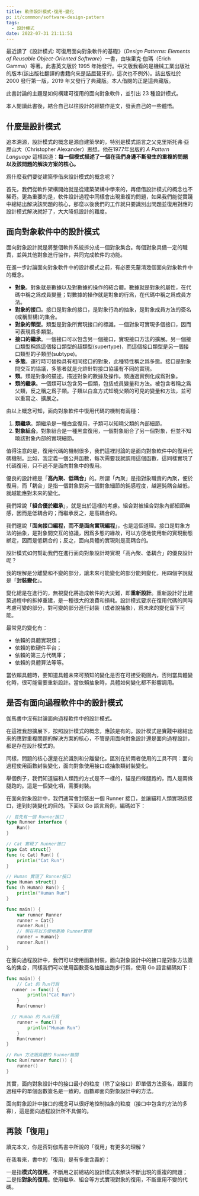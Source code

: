 ```yaml
---
title: 軟件設計模式·復用·變化
p: it/commmon/software-design-pattern
tags:
  - 設計模式
date: 2022-07-31 21:11:51
---
```


最近讀了《設計模式: 可復用面向對象軟件的基礎》（*Design Patterns: Elements of Reusable Object-Oriented Software*）一書，由埃里克·伽瑪（Erich Gamma）等著。此書英文版於 1995 年始發行。中文版我看的是機械工業出版社的版本(該出版社翻譯的書籍向來是詰屈聱牙的，這次也不例外)。該出版社於 2000 發行第一版，2019 年又發行了典藏版。本人借閱的正是這典藏版。

此書討論的主題是如何構建可復用的面向對象軟件，並引出 23 種設計模式。

本人閱讀此書後，結合自己以往設計的經驗作是文，發表自己的一些體悟。

## 什麼是設計模式

追本溯源，設計模式的概念是源自建築學的，特別是模式語言之父克里斯托弗·亞歷山大（Christopher Alexander）思想。他在1977年出版的 *A Pattern Language* 這樣說道：**每一個模式描述了一個在我們身邊不斷發生的重複的問題以及該問題的解決方案的核心。**

<!--more-->

爲什麼我們要從建築學借來設計模式的概念呢？

首先，我們從軟件架構開始就是從建築架構中學來的，再借借設計模式的概念也不稀奇。更為重要的是，軟件設計過程中同樣會出現重複的問題，如果我們能從實踐中總結出解決該問題的核心，那麼以後我們的工作就只要識別出問題並復用對應的設計模式解決就好了，大大降低設計的難度。

## 面向對象軟件中的設計模式

面向對象設計就是將整個軟件系統拆分成一個對象集合。每個對象具備一定的職責，並與其他對象進行協作，共同完成軟件的功能。

在進一步討論面向對象軟件中的設計模式之前，有必要先釐清幾個面向對象軟件中的概念。

* **對象**。對象就是數據以及對數據的操作的結合體。數據就是對象的屬性，在代碼中稱之爲成員變量；對數據的操作就是對象的行爲，在代碼中稱之爲成員方法。
* **對象的接口**。接口是對象的接口，是對象行為的抽象，是對象成員方法的簽名(或稱型構)的集合。
* **對象的類型**。類型是對象所實現接口的標識。一個對象可實現多個接口，因而可表現爲多類型。
* **接口的繼承**。一個接口可以包含另一個接口，實現接口方法的擴展。另一個接口類型稱爲這個接口類型的超類型(supertype)，而這個接口類型是另一個接口類型的子類型(subtype)。
* **多態**。運行時可替換具有相同接口的對象，此種特性稱之爲多態。接口是對象間交互的協議，多態者就是允許針對接口協議有不同的實現。
* **類**。類是對象的描述，描述對象的數據及操作。類通過實例化成爲對象。
* **類的繼承**。一個類可以包含另一個類，包括成員變量和方法。被包含者稱之爲父類，反之稱之爲子類。子類以白盒方式知曉父類的可見的變量和方法，並可以重寫之、擴展之。

由以上概念可知，面向對象軟件中復用代碼的機制有兩種：
1. **類繼承**。類繼承是一種白盒復用，子類可以知曉父類的內部細節。
2. **對象組合**。對象組合是一種黑盒復用，一個對象組合了另一個對象，但並不知曉該對象內部的實現細節。

值得注意的是，復用代碼的機制很多，我們這裡討論的是面向對象軟件中的復用代碼機制。比如，我定義一個公共函數，每次需要我就調用這個函數，這同樣實現了代碼復用，只不過不是面向對象中的復用。

優良的設計總是「**高內聚、低耦合**」的。所謂「內聚」是指對象職責的內聚，便於復用，而「耦合」是指一個對象對另一個對象細節的鈍感程度，越遲鈍耦合越低，就越能應對未來的變化。

我們常說「**組合優於繼承**」，就是出於這樣的考慮。組合對被組合對象內部細節無感，因而是低耦合的；而繼承反之，是高耦合的。

我們還說「**面向接口編程，而不是面向實現編程**」，也是這個道理。接口是對象方法的抽象，是對象間交互的協議，因爲多態的緣故，可以方便地使用新的實現動態綁定，因而是低耦合的；反之，面向具體的實現則是高耦合的。

設計模式如何幫助我們在進行面向對象設計時實現「高內聚、低耦合」的優良設計呢？

我的理解是分離變和不變的部分，讓未來可能變化的部分能夠變化，用四個字說就是「**封裝變化**」。

變化總是在進行的，無視變化將造成軟件的大災難，即**重新設計**。重新設計好比建築過程中的拆掉重建，是一種很大的浪費和損耗。設計模式要求在復用代碼的同時考慮可變的部分，對可變的部分進行封裝（或者說抽象），爲未來的變化留下可能。

最常見的變化有：
* 依賴的具體實現類；
* 依賴的軟硬件平台；
* 依賴的第三方代碼庫；
* 依賴的具體算法等等。

當依賴具體時，要知道具體未來可預知的變化是否在可接受範圍內，否則當具體變化時，很可能需要重新設計。當依賴抽象時，具體如何變化都不影響調用。

## 是否有面向過程軟件中的設計模式

伽馬書中沒有討論面向過程軟件中的設計模式。

在這裡我想擴展下，按照設計模式的概念，應該是有的。設計模式是實踐中總結出來的應對重複問題的解決方案的核心，不管是用面向對象設計還是面向過程設計，都是存在設計模式的。

同樣，問題的核心還是在於識別和分離變化。區別在於兩者使用的工具不同：面向過程使用函數封裝變化，面向對象使用接口或抽象類封裝變化。

舉個例子，我們知道貓和人類跑的方式是不一樣的，貓是四條腿跑的，而人是兩條腿跑的。這是一個變化項，需要封裝。

在面向對象設計中，我們通常會封裝出一個 Runner 接口，並讓貓和人類實現該接口，達到封裝變化的目的。下面以 Go 語言爲例，編碼如下：

```go
// 首先有一個 Runner接口
type Runner interface {
	Run()
}

// Cat 實現了 Runner接口
type Cat struct{}
func (c Cat) Run() {
	println("Cat Run")
}

// Human 實現了 Runner接口
type Human struct{}
func (h Human) Run() {
	println("Human Run")
}

func main() {
	var runner Runner
	runner = Cat{}
	runner.Run()
    // 現在可以方便地更換 Runner實現
	runner = Human{}
	runner.Run()
}
```

在面向過程設計中，我們可以使用函數封裝。面向對象設計中的接口是對象方法簽名的集合，同樣我們可以使用函數簽名抽離出跑步行爲，使用 Go 語言編碼如下：

```go
func main() {
	// Cat 的 Run行爲
  runner := func() {
		println("Cat Run")
	}
	Run(runner)

  // Human 的 Run行爲
	runner = func() {
		println("Human Run")
	}
	Run(runner)
}

// Run 方法跟具體的 Runner無關
func Run(runner func()) {
	runner()
}
```

其實，面向對象設計中的接口最小的粒度（除了空接口）即單個方法簽名，跟面向過程中的單個函數簽名是一致的。函數即面向對象設計中的方法。

面向對象設計中接口的概念可以很好地控制抽象的粒度（接口中包含的方法的多寡），這是面向過程設計所不具備的。

## 再談「復用」

讀完本文，你是否對伽馬書中所說的「復用」有更多的理解？

在我看來，書中的「復用」是有多重含義的：

一是指**模式的復用**。不斷用之前總結的設計模式來解決不斷出現的重複的問題；
二是指**對象的復用**。使用繼承、組合等方式實現對象的復用，不斷重用不變的代碼。
